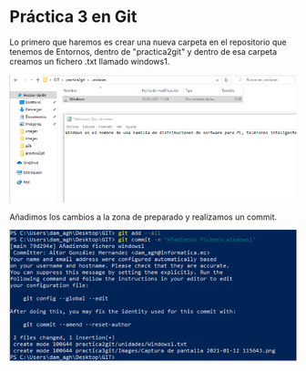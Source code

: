 # Práctica 3 en Git

Lo primero que haremos es crear una nueva carpeta en el repositorio que tenemos de Entornos, dentro de "practica2git" y dentro de esa carpeta creamos un fichero .txt llamado windows1.

<img src = "Images/1.png">

Añadimos los cambios a la zona de preparado y realizamos un commit.

<img src = "Images/2.png">

